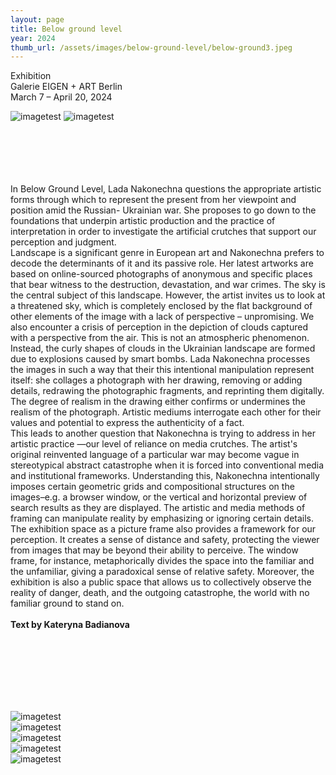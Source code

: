 ```yaml
---
layout: page
title: Below ground level
year: 2024
thumb_url: /assets/images/below-ground-level/below-ground3.jpeg
---
```


<section markdown="1" class="EN">
Exhibition <br>
Galerie EIGEN + ART Berlin <br>
March 7 – April 20, 2024
<br>

![imagetest]({{site.baseurl}}/assets/images/below-ground-level/below-ground3.jpeg#50)
![imagetest]({{site.baseurl}}/assets/images/below-ground-level/below-ground2.jpeg#50)

<br><br>
<br>
<br><br>
In Below Ground Level, Lada Nakonechna questions the appropriate artistic forms through which to represent the present from her viewpoint and position amid the Russian- Ukrainian war. She proposes to go down to the foundations that underpin artistic production and the practice of interpretation in order to investigate the artificial crutches that support our perception and judgment.<br>
Landscape is a significant genre in European art and Nakonechna prefers to decode the determinants of it and its passive role. Her latest artworks are based on online-sourced photographs of anonymous and specific places that bear witness to the destruction, devastation, and war crimes. The sky is the central subject of this landscape. However, the artist invites us to look at a threatened sky, which is completely enclosed by the flat background of other elements of the image with a lack of perspective – unpromising. We also encounter a crisis of perception in the depiction of clouds captured with a perspective from the air. This is not an atmospheric phenomenon. Instead, the curly shapes of clouds in the Ukrainian landscape are formed due to explosions caused by smart bombs.
Lada Nakonechna processes the images in such a way that their this intentional manipulation represent itself: she collages a photograph with her drawing, removing or adding details, redrawing the photographic fragments, and reprinting them digitally. The degree of realism in the drawing either confirms or undermines the realism of the photograph. Artistic mediums interrogate each other for their values and potential to express the authenticity of a fact.<br>
This leads to another question that Nakonechna is trying to address in her artistic practice —our level of reliance on media crutches. The artist's original reinvented language of a particular war may become vague in stereotypical abstract catastrophe when it is forced into conventional media and institutional frameworks. Understanding this, Nakonechna intentionally imposes certain geometric grids and compositional structures on the images–e.g. a browser window, or the vertical and horizontal preview of search results as they are displayed. The artistic and media methods of framing can manipulate reality by emphasizing or ignoring certain details.<br>
The exhibition space as a picture frame also provides a framework for our perception. It creates a sense of distance and safety, protecting the viewer from images that may be beyond their ability to perceive. The window frame, for instance, metaphorically divides the space into the familiar and the unfamiliar, giving a paradoxical sense of relative safety. Moreover, the exhibition is also a public space that allows us to collectively observe the reality of danger, death, and the outgoing catastrophe, the world with no familiar ground to stand on.
<br>
<br>
**Text by Kateryna Badianova**
</section>

<section markdown="1" class="UKR">
	<br>
	<br>
	<br>
	<br>
	<br>
	<br>

![imagetest]({{site.baseurl}}/assets/images/below-ground-level/below-ground.jpeg)
<br>
![imagetest]({{site.baseurl}}/assets/images/below-ground-level/below-ground4.png)
<br>
![imagetest]({{site.baseurl}}/assets/images/below-ground-level/below-ground7.png)
<br>
![imagetest]({{site.baseurl}}/assets/images/below-ground-level/below-ground6.jpg)
<br>
![imagetest]({{site.baseurl}}/assets/images/below-ground-level/below-ground5.jpg)
<br>
<br>
</section>